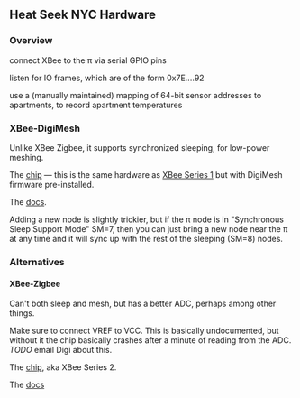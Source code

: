 ## Heat Seek NYC Hardware


### Overview

connect XBee to the π via serial GPIO pins

listen for IO frames, which are of the form 0x7E....92

use a (manually maintained) mapping of 64-bit sensor addresses to apartments, to record apartment temperatures


### XBee-DigiMesh

Unlike XBee Zigbee, it supports synchronized sleeping, for low-power meshing.

The [chip](http://www.digikey.com/product-detail/en/XB24-DMPIT-250/602-1338-ND/3482610) — this is the same hardware as [XBee Series 1](http://www.digikey.com/product-detail/en/XB24-API-001/602-1273-ND/3482588) but with DigiMesh firmware pre-installed.

The [docs](http://ftp1.digi.com/support/documentation/90000991_L.pdf).

Adding a new node is slightly trickier, but if the π node is in "Synchronous Sleep Support Mode" SM=7, then you can just bring a new node near the π at any time and it will sync up with the rest of the sleeping (SM=8) nodes.


### Alternatives

#### XBee-Zigbee

Can't both sleep and mesh, but has a better ADC, perhaps among other things.

Make sure to connect VREF to VCC. This is basically undocumented, but without it the chip basically crashes after a minute of reading from the ADC. _TODO_ email Digi about this.

The [chip](http://www.digikey.com/product-detail/en/XB24-Z7PIT-004/602-1275-ND/3482624), aka XBee Series 2.

The [docs](http://ftp1.digi.com/support/documentation/90000976_S.pdf)


